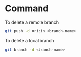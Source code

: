 # Command

To delete a remote branch

```Bash
git push -d origin <branch-name>
```

To delete a local branch

```Bash
git branch -d <branch-name>
```
